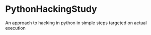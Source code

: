 # PythonHackingStudy
An approach to hacking in python  in simple steps targeted on actual execution
